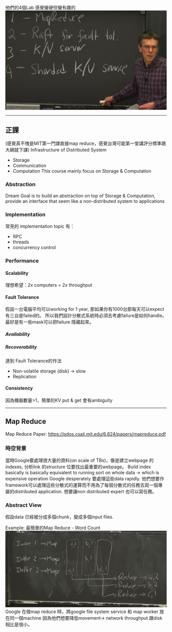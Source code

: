 他們的4個Lab 感覺蠻硬但蠻有趣的
![MIT 6.824 Course Labs](attachments/mit-6824-course-labs.png)

---
## 正課
(感覺真不愧是MIT第一門課直接map reduce，感覺台灣可能第一堂講評分標準跟大綱就下課)
Infrastructure of Distributed System
- Storage
- Communication
- Computation
This course mainly focus on Storage & Computation
### Abstraction
Dream Goal is to build an abstraction on top of Storage & Computation, provide an interface that seem like a non-distributed system to applications
### Implementation
常見的 implementation topic 有：
- RPC
- threads
- concurrency control
### Performance
#### Scalability
理想希望：2x computers = 2x throughput
#### Fault Tolerance
假設一台電腦平均可以working for 1 year, 那如果你有1000台那每天可以expect有三台是failed的。
所以我們設計分散式系統時必須去考慮failure是如何handle。
最好是有一些mask可以把failure 隱藏起來。
##### Availability
##### Recoverability

達到 Fault Tolerance的作法
- Non-volatile storage (disk) -> slow
- Replication
#### Consistency
因為機器數量>1，簡單的KV  put & get 會有ambiguity


---
## Map Reduce
Map Reduce Paper: 
https://pdos.csail.mit.edu/6.824/papers/mapreduce.pdf
### 時空背景
當時Google要處理很大量的資料(on scale of TBs)，像是建立webpage 的indexes, 分析link 的structure 位要找出最重要的webpage。
Build index basically is basically equivalent to running sort on whole data -> which is expensive operation 
Google desperately 要處理這些data rapidly.
他們想要作framework可以處理這些分散式的運算而不用為了每個分散式的任務去寫一個專屬的distributed application.
想要讓non distributed expert 也可以寫任務。 
### Abstract View
假設data 已經被分成多個chunk，變成多個input files.

Example: 最簡單的Map Reduce - Word Count
![MapReduce Word Count Example](attachments/mapreduce-word-count-example.png)
Google 在做map reduce 時，將google file system service 和 map worker 放在同一個machine 因為他們想要降低movement-> network  throughput 跟disk 相比是很小。 